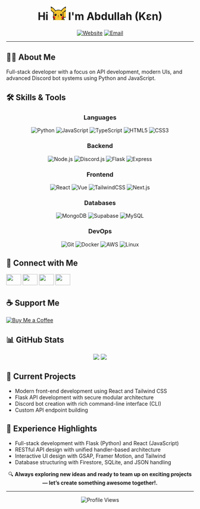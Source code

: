 <h1 align="center">Hi <img src="assets/hi.gif" width="40" /> I'm Abdullah (Kɛn)</h1>

<div align="center">

[![Website](https://img.shields.io/badge/Website-ken.portfolio-blue?style=for-the-badge&logo=firefox-browser&logoColor=white)](https://k3n.vercel.app/)
[![Email](https://img.shields.io/badge/Email-abduh.codes@outlook.com-red?style=for-the-badge&logo=gmail&logoColor=white)](mailto:abduh.codes@outlook.com)

</div>

---

## 🧑‍💻 About Me

Full-stack developer with a focus on API development, modern UIs, and advanced Discord bot systems using Python and JavaScript.



## 🛠️ Skills & Tools

<div align="center">

### Languages  
![Python](https://img.shields.io/badge/Python-3776AB?style=flat-square&logo=python&logoColor=white)
![JavaScript](https://img.shields.io/badge/JavaScript-F7DF1E?style=flat-square&logo=javascript&logoColor=black)
![TypeScript](https://img.shields.io/badge/TypeScript-3178C6?style=flat-square&logo=typescript&logoColor=white)
![HTML5](https://img.shields.io/badge/HTML5-E34F26?style=flat-square&logo=html5&logoColor=white)
![CSS3](https://img.shields.io/badge/CSS3-1572B6?style=flat-square&logo=css3&logoColor=white)

### Backend  
![Node.js](https://img.shields.io/badge/Node.js-339933?style=flat-square&logo=nodedotjs&logoColor=white)
![Discord.js](https://img.shields.io/badge/discord.js-7289DA.svg?style=flat-square&logo=discord&logoColor=white)
![Flask](https://img.shields.io/badge/Flask-000000?style=flat-square&logo=flask&logoColor=white)
![Express](https://img.shields.io/badge/Express-000000?style=flat-square&logo=express&logoColor=white)

### Frontend  
![React](https://img.shields.io/badge/React-61DAFB?style=flat-square&logo=react&logoColor=black)
![Vue](https://img.shields.io/badge/Vue.js-4FC08D?style=flat-square&logo=vuedotjs&logoColor=white)
![TailwindCSS](https://img.shields.io/badge/tailwindcss-%2338B2AC.svg?style=flat-square&logo=tailwind-css&logoColor=white)
![Next.js](https://img.shields.io/badge/Next.js-000000?style=flat-square&logo=nextdotjs&logoColor=white)

### Databases  
![MongoDB](https://img.shields.io/badge/MongoDB-47A248?style=flat-square&logo=mongodb&logoColor=white)
![Supabase](https://img.shields.io/badge/Supabase-3ECF8E?style=flat-square&logo=supabase&logoColor=white)
![MySQL](https://img.shields.io/badge/MySQL-4479A1?style=flat-square&logo=mysql&logoColor=white)

### DevOps  
![Git](https://img.shields.io/badge/Git-F05032?style=flat-square&logo=git&logoColor=white)
![Docker](https://img.shields.io/badge/Docker-2496ED?style=flat-square&logo=docker&logoColor=white)
![AWS](https://img.shields.io/badge/AWS-232F3E?style=flat-square&logo=amazon-aws&logoColor=white)
![Linux](https://img.shields.io/badge/Linux-FCC624?style=flat-square&logo=linux&logoColor=black)

</div>



## 🔗 Connect with Me

<p align="left">
  <a href="https://twitter.com/1bduhh" target="_blank"><img src="https://raw.githubusercontent.com/rahuldkjain/github-profile-readme-generator/master/src/images/icons/Social/twitter.svg" height="30" width="40" /></a>
  <a href="https://instagram.com/abduhtheone" target="_blank"><img src="https://raw.githubusercontent.com/rahuldkjain/github-profile-readme-generator/master/src/images/icons/Social/instagram.svg" height="30" width="40" /></a>
  <a href="https://youtube.com/@athd3v?si=0bj3N96veIlxASFz" target="_blank"><img src="https://raw.githubusercontent.com/rahuldkjain/github-profile-readme-generator/master/src/images/icons/Social/youtube.svg" height="30" width="40" /></a>
  <a href="https://discord.gg/Q4ZzJFBDqk" target="_blank"><img src="https://raw.githubusercontent.com/rahuldkjain/github-profile-readme-generator/master/src/images/icons/Social/discord.svg" height="30" width="40" /></a>
</p>



## ☕ Support Me

<p>
  <a href="https://ko-fi.com/vbduh">
    <img src="https://cdn.ko-fi.com/cdn/kofi3.png?v=3" height="30" width="180" alt="Buy Me a Coffee" />
  </a>
</p>



## 📊 GitHub Stats

<div align="center">
  <img src="https://github-readme-stats.vercel.app/api?username=uke4&show_icons=true&theme=tokyonight&hide_border=true&count_private=true" height="170"/>
  <img src="https://github-readme-stats.vercel.app/api/top-langs/?username=uke4&layout=compact&theme=tokyonight&hide_border=true" height="170"/>
</div>


## 🚀 Current Projects

- Modern front-end development using React and Tailwind CSS  
- Flask API development with secure modular architecture  
- Discord bot creation with rich command-line interface (CLI)  
- Custom API endpoint building



## 💼 Experience Highlights

- Full-stack development with Flask (Python) and React (JavaScript)  
- RESTful API design with unified handler-based architecture  
- Interactive UI design with GSAP, Framer Motion, and Tailwind  
- Database structuring with Firestore, SQLite, and JSON handling


<p align="center">
  🔍 <strong>Always exploring new ideas and ready to team up on exciting projects — let’s create something awesome together!.</strong>
</p>

---

<div align="center">
  <img src="https://komarev.com/ghpvc/?username=uke4&color=blueviolet&style=flat-square" alt="Profile Views"/>
</div>

